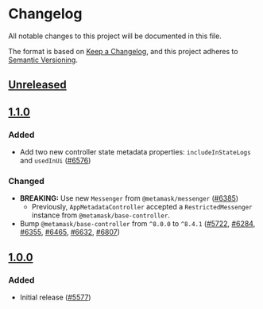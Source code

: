 # Changelog

All notable changes to this project will be documented in this file.

The format is based on [Keep a Changelog](https://keepachangelog.com/en/1.0.0/),
and this project adheres to [Semantic Versioning](https://semver.org/spec/v2.0.0.html).

## [Unreleased]

## [1.1.0]

### Added

- Add two new controller state metadata properties: `includeInStateLogs` and `usedInUi` ([#6576](https://github.com/MetaMask/core/pull/6576))

### Changed

- **BREAKING:** Use new `Messenger` from `@metamask/messenger` ([#6385](https://github.com/MetaMask/core/pull/6385))
  - Previously, `AppMetadataController` accepted a `RestrictedMessenger` instance from `@metamask/base-controller`.
- Bump `@metamask/base-controller` from `^8.0.0` to `^8.4.1` ([#5722](https://github.com/MetaMask/core/pull/5722), [#6284](https://github.com/MetaMask/core/pull/6284), [#6355](https://github.com/MetaMask/core/pull/6355), [#6465](https://github.com/MetaMask/core/pull/6465), [#6632](https://github.com/MetaMask/core/pull/6632), [#6807](https://github.com/MetaMask/core/pull/6807))

## [1.0.0]

### Added

- Initial release ([#5577](https://github.com/MetaMask/core/pull/5577))

[Unreleased]: https://github.com/MetaMask/core/compare/@metamask/app-metadata-controller@1.1.0...HEAD
[1.1.0]: https://github.com/MetaMask/core/compare/@metamask/app-metadata-controller@1.0.0...@metamask/app-metadata-controller@1.1.0
[1.0.0]: https://github.com/MetaMask/core/releases/tag/@metamask/app-metadata-controller@1.0.0

